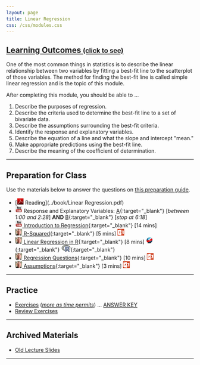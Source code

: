 ```yaml
---
layout: page
title: Linear Regression
css: /css/modules.css
---
```


<div class="panel-group-ILOs">
  <div class="panel panel-default">
    <div class="panel-heading">
      <h2 class="panel-title">
        <a data-toggle="collapse" href="#ILOs">Learning Outcomes <small>(click to see)</small></a>
      </h2>
    </div>
    <div id="ILOs" class="panel-collapse collapse">
      <div class="panel-body">
One of the most common things in statistics is to describe the linear relationship between two variables by fitting a best-fit line to the scatterplot of those variables.  The method for finding the best-fit line is called simple linear regression and is the topic of this module.

<p>After completing this module, you should be able to ...</p>

<ol>
  <li>Describe the purposes of regression.</li>
  <li>Describe the criteria used to determine the best-fit line to a set of bivariate data.</li>
  <li>Describe the assumptions surrounding the best-fit criteria.</li>
  <li>Identify the response and explanatory variables.</li>
  <li>Describe the equation of a line and what the slope and intercept "mean."</li>
  <li>Make appropriate predictions using the best-fit line.</li>
  <li>Describe the meaning of the coefficient of determination.</li>
</ol>
      </div>
    </div>
  </div>
</div>

----

## Preparation for Class

Use the materials below to answer the questions on [this preparation guide](LinearRegression_Prep).

* [![PDF](../img/pdf.png) Reading](../book/Linear Regression.pdf)
* ![YouTube Link](../img/youtube.png) Response and Explanatory Variables:  [A](https://www.youtube.com/watch?v=bokeTCH2aJY){:target="_blank"} [*between 1:00 and 2:28*] **AND** [B](https://www.youtube.com/watch?v=bokeTCH2aJY?rel=0&start=378){:target="_blank"} [*stop at 6:18*]
* [![YouTube Link](../img/youtube.png) Introduction to Regression](https://www.youtube.com/watch?v=k_OB1tWX9PM){:target="_blank"} [14 mins]
* [![Vimeo](../img/dhovid.png) R-Squared](https://vimeo.com/user45324800/slr-rsquared){:target="_blank"} [5 mins]  [![PowerPoint](../img/ppt.png)](PPT/LinearRegression_PPT2.pptx)
* [![Vimeo](../img/dhovid.png) Linear Regression in R](https://vimeo.com/user45324800/regression1){:target="_blank"} [8 mins] [![Web](../img/web.png)](HO/LinearRegression_RHO.html){:target="_blank"}  [![R](../img/Rlogo.png)](HO/LinearRegression_RHO.R){:target="_blank"}
* [![Vimeo](../img/dhovid.png) Regression Questions](https://vimeo.com/user45324800/slr-questions){:target="_blank"} [10 mins]  [![PowerPoint](../img/ppt.png)](PPT/LinearRegression_PPT3.pptx)
* [![Vimeo](../img/dhovid.png) Assumptions](https://vimeo.com/user45324800/slr-assumptions){:target="_blank"} [3 mins]  [![PowerPoint](../img/ppt.png)](PPT/LinearRegression_PPT.pptx)

----

## Practice

* [Exercises](CE/LinearRegression_CE1) ([*more as time permits*](CE/LinearRegression_CE2)) ... [ANSWER KEY](CE/KEY_LinearRegression_CE)
* [Review Exercises](RE/LinearRegression_RevEx)

----

## Archived Materials

* [Old Lecture Slides](PPT/LinearRegression_PPT_old.pptx)

----
